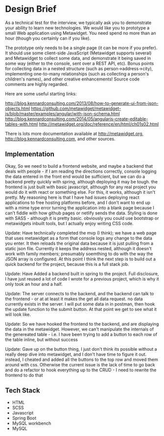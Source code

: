 # Design Brief

As a technical test for the interview, we typically ask you to demonstrate your ability to learn new technologies. We would like you to prototype a small Web application using Metawidget. You need spend no more than an hour (though you certainly can if you like).

The prototype only needs to be a single page (it can be more if you prefer). It should use some client-side JavaScript (Metawidget supports several) and Metawidget to collect some data, and demonstrate it being saved in some way (either to the console, sent over a REST API, etc). Bonus points for collecting data in a nested structure (such as person->address->city), implementing one-to-many relationships (such as collecting a person's children's names), and other creative enhancements! Source code comments are highly regarded.

Here are some useful starting links:

<http://blog.kennardconsulting.com/2013/08/how-to-generate-ui-from-json-objects.html>
<https://github.com/metawidget/metawidget-js/blob/master/examples/angular/with-json-schema.html>
<http://blog.kennardconsulting.com/2014/05/angularjs-create-editable-tables-with.html>
<http://metawidget.org/doc/reference/en/html/ch01s02.html>

There is lots more documentation available at <http://metawidget.org>, <http://blog.kennardconsulting.com>, and other sources.

## Implementation

Okay, So we need to build a frontend website, and maybe a backend that deals with people - if I am reading the directions correctly, console logging the data entered in the front end would be sufficient, but we can do a backend pretty quickly with spring, although deploying it may be tough. the frontend is just built with basic javascript, although for any real project you would do it with react or something else. For this, it works, although it isn't pretty. My reasoning here is that I have had issues deploying react applications to free hosting platforms before, and I don't want to end up with a mime type error turning the application into a blank page because I can't fiddle with how github pages or netlify sends the data. Styling is done with SASS - although it is pretty basic. obviously you could use bootstrap or metawidgets inbuilt tools, but I actually enjoy writing CSS code.

Update: Have technically completed the mvp (I think); we have a web page that uses metawidget as a form that console logs any change to the data you enter. It then reloads the original data because it is just pulling from a static json file. Currently it keeps the address nested, although it doesn't work with family members; presumably soemthing to do with the way the JSON array is configured. At this point I think the next step is to build out a quick backend for the project, because this is a full stack job.

Update: Have Added a backend built in spring to the project. Full disclosure, I have just reused a lot of code I wrote for a previous project, which is why it only took an hour and a half.

Update: The server connects to the backend, and the backend can talk to the frontend - or at at least it makes the get all data request. no data currently exists in the server. I will put some data in in postman, then hook the update function to the submit button. At that point we get to see what it will look like.

Update: So we have hooked the frontend to the backend, and are displaying the data in the metawidget. However, we can't manipulate the internals of the genereated table - i.e. I have been trying to add a button to each row of the table inline, but without success

Update: Gave up on the button thing, I just don't think its possible without a really deep dive into metawidget, and I don't have time to figure it out. instead, I cheated and added all the buttons to the top row and moved them around with css. Otherwise the current issue is the lack of time to go back and do a refactor to hook everything up to the CRUD - I need to rewrite the frontend to do that

## Tech Stack

- HTML
- SCSS
- Javascript
- Spring Boot
- MySQL workbench
- MySQL

